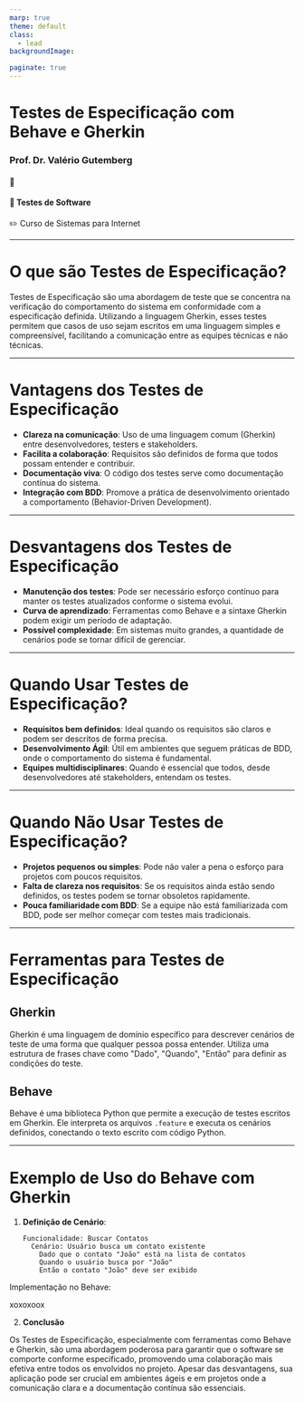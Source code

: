 ```yaml
---
marp: true
theme: default
class: 
  - lead
backgroundImage:

paginate: true
---
```


# Testes de Especificação com Behave e Gherkin
### Prof. Dr. Valério Gutemberg
#### :pencil: 
#### :pencil: Testes de Software
:pencil2: Curso de Sistemas para Internet

---

# O que são Testes de Especificação?

Testes de Especificação são uma abordagem de teste que se concentra na verificação do comportamento do
sistema em conformidade com a especificação definida. Utilizando a linguagem Gherkin, esses testes permitem que
casos de uso sejam escritos em uma linguagem simples e compreensível, facilitando a comunicação entre as equipes técnicas e não técnicas.

---

# Vantagens dos Testes de Especificação

- **Clareza na comunicação**: Uso de uma linguagem comum (Gherkin) entre desenvolvedores, testers e stakeholders.
- **Facilita a colaboração**: Requisitos são definidos de forma que todos possam entender e contribuir.
- **Documentação viva**: O código dos testes serve como documentação contínua do sistema.
- **Integração com BDD**: Promove a prática de desenvolvimento orientado a comportamento (Behavior-Driven Development).

---

# Desvantagens dos Testes de Especificação

- **Manutenção dos testes**: Pode ser necessário esforço contínuo para manter os testes atualizados conforme o sistema evolui.
- **Curva de aprendizado**: Ferramentas como Behave e a sintaxe Gherkin podem exigir um período de adaptação.
- **Possível complexidade**: Em sistemas muito grandes, a quantidade de cenários pode se tornar difícil de gerenciar.

---

# Quando Usar Testes de Especificação?

- **Requisitos bem definidos**: Ideal quando os requisitos são claros e podem ser descritos de forma precisa.
- **Desenvolvimento Ágil**: Útil em ambientes que seguem práticas de BDD, onde o comportamento do sistema é fundamental.
- **Equipes multidisciplinares**: Quando é essencial que todos, desde desenvolvedores até stakeholders, entendam os testes.

---

# Quando Não Usar Testes de Especificação?

- **Projetos pequenos ou simples**: Pode não valer a pena o esforço para projetos com poucos requisitos.
- **Falta de clareza nos requisitos**: Se os requisitos ainda estão sendo definidos, os testes podem se tornar obsoletos rapidamente.
- **Pouca familiaridade com BDD**: Se a equipe não está familiarizada com BDD, pode ser melhor começar com testes mais tradicionais.

---

# Ferramentas para Testes de Especificação

## Gherkin

Gherkin é uma linguagem de domínio específico para descrever cenários de teste de uma forma que qualquer pessoa possa entender. Utiliza uma estrutura 
de frases chave como "Dado", "Quando", "Então" para definir as condições do teste.

## Behave

Behave é uma biblioteca Python que permite a execução de testes escritos em Gherkin. 
Ele interpreta os arquivos `.feature` e executa os cenários definidos,
conectando o texto escrito com código Python.

---

# Exemplo de Uso do Behave com Gherkin

1. **Definição de Cenário**: 
   ```gherkin
   Funcionalidade: Buscar Contatos
     Cenário: Usuário busca um contato existente
       Dado que o contato "João" está na lista de contatos
       Quando o usuário busca por "João"
       Então o contato "João" deve ser exibido

Implementação no Behave:


xoxoxoox

2. **Conclusão**
   
Os Testes de Especificação, especialmente com ferramentas como Behave e Gherkin,
 são uma abordagem poderosa para garantir que o software se comporte conforme especificado, promovendo uma colaboração mais efetiva entre todos os envolvidos no projeto.
 Apesar das desvantagens, sua aplicação pode ser crucial em ambientes ágeis e em projetos onde a comunicação clara e a documentação contínua são essenciais.
